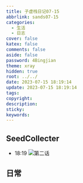 ```yaml
---
title: 子虚栈日记07-15
abbrlink: sands07-15
categories:
  - 生活
  - 日志
cover: false
katex: false
comments: false
aside: false
password: 4Bingjian
theme: xray
hidden: true
root: ../../
date: 2023-07-15 18:19:14
update: 2023-07-15 18:19:14
tags:
copyright:
description:
sticky:
keywords:
---
```


## SeedCollecter
- 18:19 ![第二话](Pasted%20Image%2020230715181914.jpeg)


## 日常